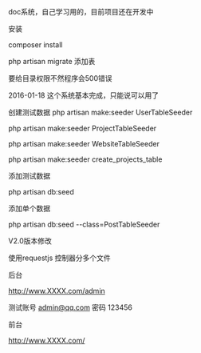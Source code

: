 doc系统，自己学习用的，目前项目还在开发中

安装

composer install

php artisan migrate 添加表




要给目录权限不然程序会500错误

2016-01-18 这个系统基本完成，只能说可以用了


创建测试数据
php artisan make:seeder UserTableSeeder

php artisan make:seeder ProjectTableSeeder

php artisan make:seeder WebsiteTableSeeder

php artisan make:seeder create_projects_table

添加测试数据

php artisan db:seed

添加单个数据

php artisan db:seed  --class=PostTableSeeder

V2.0版本修改

使用requestjs 控制器分多个文件

后台

http://www.XXXX.com/admin

测试账号 admin@qq.com 密码 123456


前台

http://www.XXXX.com/




